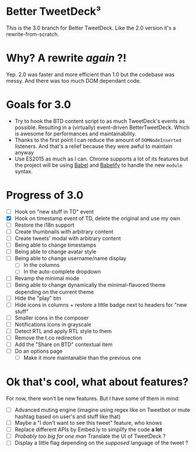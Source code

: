 # Better TweetDeck³

This is the 3.0 branch for Better TweetDeck. Like the 2.0 version it's a rewrite-from-scratch.

# Why? A rewrite _again_ ?!

Yep. 2.0 was faster and more efficient than 1.0 but the codebase was messy. And there was too much DOM dependant code.

# Goals for 3.0

- Try to hook the BTD content script to as much TweetDeck's events as possible. Resulting in a (virtually) event-driven BetterTweetDeck. Which is awesome for performances and maintainability.
- Thanks to the first point I can reduce the amount of `DOMNodeInserted` listeners. And that's a relief because they were awful to maintain anyway
- Use ES2015 as much as I can. Chrome supports a lot of its features but the project will be using [Babel](http://babeljs.io) and [Babelify](https://github.com/babel/babelify) to handle the new `module` syntax.

# Progress of 3.0

- [ ] Hook on "new stuff in TD" event
- [x] Hook on timestamp event of TD, delete the original and use my own
- [ ] Restore the i18n support
- [ ] Create thumbnails with arbitrary content
- [ ] Create tweets' modal with arbitrary content
- [ ] Being able to change timestamps
- [ ] Being able to change avatar style
- [ ] Being able to change username/name display
    - [ ] In the columns
    - [ ] In the auto-complete dropdown
- [ ] Revamp the minimal mode
- [ ] Being able to change dynamically the minimal-flavored theme depending on the current theme
- [ ] Hide the "play" btn
- [ ] Hide icons in columns + restore a little badge next to headers for "new stuff"
- [ ] Smaller icons in the composer
- [ ] Notifications icons in grayscale
- [ ] Detect RTL and apply RTL style to them
- [ ] Remove the t.co redirection
- [ ] Add the "Share on BTD" contextual item
- [ ] Do an options page
    - [ ] Make it more maintanable than the previous one

# Ok that's cool, what about features?

For now, there won't be new features. But I have some of them in mind:

- [ ] Advanced muting engine (imagine using regex like on Tweetbot or mute hashtag based on user's and stuff like that)
- [ ] Maybe a "I don't want to see this tweet" feature, who knows
- [ ] Replace different APIs by Embed.ly to simplify the code **a lot**
- [ ] *Probably too big for one man* Translate the UI of TweetDeck ?
- [ ] Display a little flag depending on the _supposed_ language of the tweet ?
